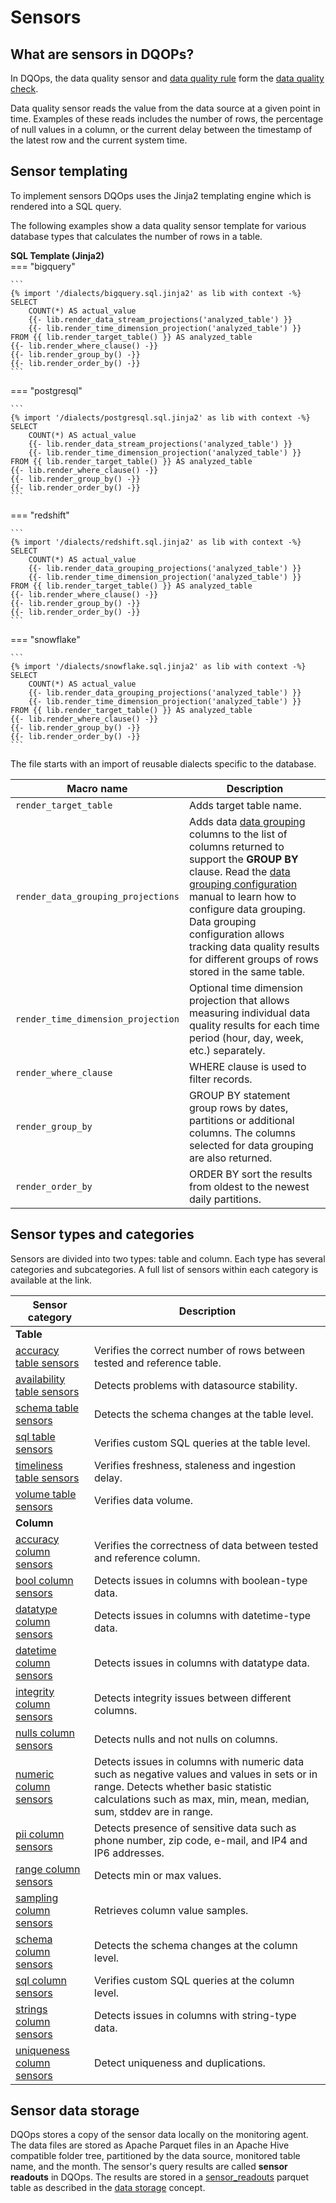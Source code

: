 # Sensors

## What are sensors in DQOPs?

In DQOps, the data quality sensor and [data quality rule](../../rules/rules.md) form the [data quality check](../../checks/index.md).

Data quality sensor reads the value from the data source at a given point in time. Examples of these reads includes the
number of rows, the percentage of null values in a column, or the current delay between the timestamp of the latest row
and the current system time.

## Sensor templating

To implement sensors DQOps uses the Jinja2 templating engine which is rendered into a SQL query.

The following examples show a data quality sensor template for various database types that calculates the number of rows
in a table.

**SQL Template (Jinja2)**  
=== "bigquery"

    ```
    {% import '/dialects/bigquery.sql.jinja2' as lib with context -%}
    SELECT
        COUNT(*) AS actual_value
        {{- lib.render_data_stream_projections('analyzed_table') }}
        {{- lib.render_time_dimension_projection('analyzed_table') }}
    FROM {{ lib.render_target_table() }} AS analyzed_table
    {{- lib.render_where_clause() -}}
    {{- lib.render_group_by() -}}
    {{- lib.render_order_by() -}}
    ```
=== "postgresql"

    ```
    {% import '/dialects/postgresql.sql.jinja2' as lib with context -%}
    SELECT
        COUNT(*) AS actual_value
        {{- lib.render_data_stream_projections('analyzed_table') }}
        {{- lib.render_time_dimension_projection('analyzed_table') }}
    FROM {{ lib.render_target_table() }} AS analyzed_table
    {{- lib.render_where_clause() -}}
    {{- lib.render_group_by() -}}
    {{- lib.render_order_by() -}}
    ```
=== "redshift"

    ```
    {% import '/dialects/redshift.sql.jinja2' as lib with context -%}
    SELECT
        COUNT(*) AS actual_value
        {{- lib.render_data_grouping_projections('analyzed_table') }}
        {{- lib.render_time_dimension_projection('analyzed_table') }}
    FROM {{ lib.render_target_table() }} AS analyzed_table
    {{- lib.render_where_clause() -}}
    {{- lib.render_group_by() -}}
    {{- lib.render_order_by() -}}
    ```
=== "snowflake"

    ```
    {% import '/dialects/snowflake.sql.jinja2' as lib with context -%}
    SELECT
        COUNT(*) AS actual_value
        {{- lib.render_data_grouping_projections('analyzed_table') }}
        {{- lib.render_time_dimension_projection('analyzed_table') }}
    FROM {{ lib.render_target_table() }} AS analyzed_table
    {{- lib.render_where_clause() -}}
    {{- lib.render_group_by() -}}
    {{- lib.render_order_by() -}}
    ```
The file starts with an import of reusable dialects specific to the database.


| Macro name                         | Description                                                                                                                                                                                                                                                                                                                                                                                                                  |
|------------------------------------|------------------------------------------------------------------------------------------------------------------------------------------------------------------------------------------------------------------------------------------------------------------------------------------------------------------------------------------------------------------------------------------------------------------------------|
| `render_target_table`              | Adds target table name.                                                                                                                                                                                                                                                                                                                                                                                                      |
| `render_data_grouping_projections` | Adds data [data grouping](../../data-grouping/data-grouping.md) columns to the list of columns returned to support the **GROUP BY** clause. Read the [data grouping configuration](../../../working-with-dqo/set-up-data-grouping/set-up-data-grouping.md) manual to learn how to configure data grouping. Data grouping configuration allows tracking data quality results for different groups of rows stored in the same table. |
| `render_time_dimension_projection` | Optional time dimension projection that allows measuring individual data quality results for each time period (hour, day, week, etc.) separately.                                                                                                                                                                                                                                                                            |
| `render_where_clause`              | WHERE clause is used to filter records.                                                                                                                                                                                                                                                                                                                                                                                      |
| `render_group_by`                  | GROUP BY statement group rows by dates, partitions or additional columns. The columns selected for data grouping are also returned.                                                                                                                                                                                                                                                                                          |
| `render_order_by`                  | ORDER BY sort the results from oldest to the newest daily partitions.                                                                                                                                                                                                                                                                                                                                                        |


## Sensor types and categories

Sensors are divided into two types: table and column. Each type has several categories and subcategories.
A full list of sensors within each category is available at the link.
 
| Sensor category                                                                           | Description                                                                                                                                                                                                |
|-------------------------------------------------------------------------------------------|------------------------------------------------------------------------------------------------------------------------------------------------------------------------------------------------------------|
| **Table**                                                                                 |                                                                                                                                                                                                            |
| [accuracy table sensors](../../../reference/sensors/table/accuracy-table-sensors.md)         | Verifies the correct number of rows between tested and reference table.                                                                                                                                    |
| [availability table sensors](../../../reference/sensors/table/availability-table-sensors.md) | Detects problems with datasource stability.                                                                                                                                                                |
| [schema table sensors](../../../reference/sensors/table/schema-table-sensors.md)             | Detects the schema changes at the table level.                                                                                                                                                             |
| [sql table sensors](../../../reference/sensors/table/sql-table-sensors.md)                   | Verifies custom SQL queries at the table level.                                                                                                                                                            |
| [timeliness table sensors](../../../reference/sensors/table/timeliness-table-sensors.md)     | Verifies freshness, staleness and ingestion delay.                                                                                                                                                         |
| [volume table sensors](../../../reference/sensors/table/volume-table-sensors.md)             | Verifies data volume.                                                                                                                                                                                      |
| **Column**                                                                                |                                                                                                                                                                                                            |
| [accuracy column sensors](../../../reference/sensors/column/accuracy-column-sensors.md)      | Verifies the correctness of data between tested and reference column.                                                                                                                                      |
| [bool column sensors](../../../reference/sensors/column/bool-column-sensors.md)              | Detects issues in columns with boolean-type data.                                                                                                                                                          |
| [datatype column sensors](../../../reference/sensors/column/datatype-column-sensors.md)      | Detects issues in columns with datetime-type data.                                                                                                                                                         |
| [datetime column sensors](../../../reference/sensors/column/datetime-column-sensors.md)      | Detects issues in columns with datatype data.                                                                                                                                                              |
| [integrity column sensors](../../../reference/sensors/column/integrity-column-sensors.md)    | Detects integrity issues between different columns.                                                                                                                                                        |
| [nulls column sensors](../../../reference/sensors/column/nulls-column-sensors.md)            | Detects nulls and not nulls on columns.                                                                                                                                                                    |
| [numeric column sensors](../../../reference/sensors/column/numeric-column-sensors.md)        | Detects issues in columns with numeric data such as negative values and values in sets or in range. Detects whether basic statistic calculations such as max, min, mean, median, sum, stddev are in range. |
| [pii column sensors](../../../reference/sensors/column/pii-column-sensors.md)                | Detects presence of sensitive data such as phone number, zip code, e-mail, and IP4 and IP6 addresses.                                                                                                      |
| [range column sensors](../../../reference/sensors/column/range-column-sensors.md)            | Detects min or max values.                                                                                                                                                                                 |
| [sampling column sensors](../../../reference/sensors/column/sampling-column-sensors.md)      | Retrieves column value samples.                                                                                                                                                                            |
| [schema column sensors](../../../reference/sensors/column/schema-column-sensors.md)          | Detects the schema changes at the column level.                                                                                                                                                            |
| [sql column sensors](../../../reference/sensors/column/sql-column-sensors.md)                | Verifies custom SQL queries at the column level.                                                                                                                                                           |
| [strings column sensors](../../../reference/sensors/column/strings-column-sensors.md)        | Detects issues in columns with string-type data.                                                                                                                                                           |
| [uniqueness column sensors](../../../reference/sensors/column/uniqueness-column-sensors.md)  | Detect uniqueness and duplications.                                                                                                                                                                        |


## Sensor data storage

DQOps stores a copy of the sensor data locally on the monitoring agent. The data files are stored as Apache Parquet files
in an Apache Hive compatible folder tree, partitioned by the data source, monitored table name, and the month.
The sensor's query results are called **sensor readouts** in DQOps. The results are stored
in a [sensor_readouts](../../../reference/parquetfiles/sensor_readouts.md) parquet table as described in
the [data storage](../../data-storage/data-storage.md) concept.

